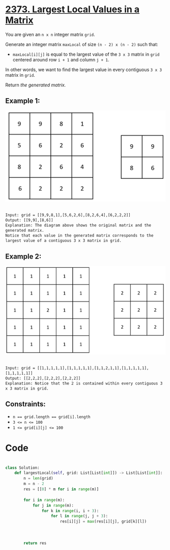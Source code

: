 # [2373. Largest Local Values in a Matrix](https://leetcode.com/problems/largest-local-values-in-a-matrix/description/?envType=daily-question&envId=2024-05-12)

You are given an `n x n` integer matrix `grid`.

Generate an integer matrix `maxLocal` of size `(n - 2) x (n - 2)` such that:

- `maxLocal[i][j]` is equal to the largest value of the `3 x 3` matrix in `grid` centered around row `i + 1` and column `j + 1`.

In other words, we want to find the largest value in every contiguous `3 x 3` matrix in `grid`.

Return _the generated matrix._

## Example 1:

![alt text](image.png)

```

Input: grid = [[9,9,8,1],[5,6,2,6],[8,2,6,4],[6,2,2,2]]
Output: [[9,9],[8,6]]
Explanation: The diagram above shows the original matrix and the generated matrix.
Notice that each value in the generated matrix corresponds to the largest value of a contiguous 3 x 3 matrix in grid.

```

## Example 2:

![alt text](image-1.png)

```

Input: grid = [[1,1,1,1,1],[1,1,1,1,1],[1,1,2,1,1],[1,1,1,1,1],[1,1,1,1,1]]
Output: [[2,2,2],[2,2,2],[2,2,2]]
Explanation: Notice that the 2 is contained within every contiguous 3 x 3 matrix in grid.

```

## Constraints:

- `n == grid.length == grid[i].length`
- `3 <= n <= 100`
- `1 <= grid[i][j] <= 100`

# Code

```python

class Solution:
    def largestLocal(self, grid: List[List[int]]) -> List[List[int]]:
        n = len(grid)
        m = n - 2
        res = [[0] * m for i in range(m)]

        for i in range(m):
            for j in range(m):
                for k in range(i, i + 3):
                    for l in range(j, j + 3):
                        res[i][j] = max(res[i][j], grid[k][l])



        return res


```
